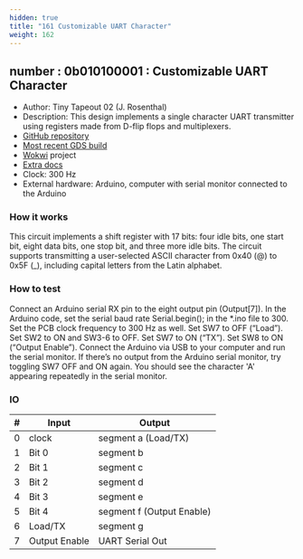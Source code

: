 ```yaml
---
hidden: true
title: "161 Customizable UART Character"
weight: 162
---
```


## number : 0b010100001 : Customizable UART Character

* Author: Tiny Tapeout 02 (J. Rosenthal)
* Description: This design implements a single character UART transmitter using registers made from D-flip flops and multiplexers.
* [GitHub repository](https://github.com/jdrosent/tt02-UARTcharacter)
* [Most recent GDS build](https://github.com/jdrosent/tt02-UARTcharacter/actions/runs/3614729115)
* [Wokwi](https://wokwi.com/projects/347140425276981843) project
* [Extra docs](https://wokwi.com/projects/347140425276981843)
* Clock: 300 Hz
* External hardware: Arduino, computer with serial monitor connected to the Arduino



### How it works

This circuit implements a shift register with 17 bits: four idle bits, one start bit, eight data bits, one stop bit, and three more idle bits. The circuit supports transmitting a user-selected ASCII character from 0x40 (@) to 0x5F (_), including capital letters from the Latin alphabet.

### How to test

Connect an Arduino serial RX pin to the eight output pin (Output[7]). In the Arduino code, set the serial baud rate Serial.begin(<baud rate>); in the *.ino file to 300. Set the PCB clock frequency to 300 Hz as well. Set SW7 to OFF (“Load”). Set SW2 to ON and SW3-6 to OFF. Set SW7 to ON (“TX”). Set SW8 to ON (“Output Enable”). Connect the Arduino via USB to your computer and run the serial monitor. If there’s no output from the Arduino serial monitor, try toggling SW7 OFF and ON again. You should see the character 'A' appearing repeatedly in the serial monitor.

### IO

| # | Input        | Output       |
|---|--------------|--------------|
| 0 | clock  | segment a (Load/TX) |
| 1 | Bit 0  | segment b |
| 2 | Bit 1  | segment c |
| 3 | Bit 2  | segment d |
| 4 | Bit 3  | segment e |
| 5 | Bit 4  | segment f (Output Enable) |
| 6 | Load/TX  | segment g |
| 7 | Output Enable  | UART Serial Out |
